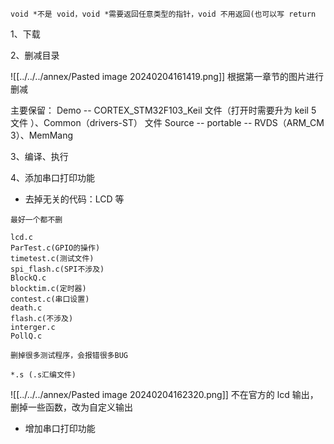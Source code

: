 
```
void *不是 void，void *需要返回任意类型的指针，void 不用返回(也可以写 return

```

1、下载

2、删减目录

![[../../../annex/Pasted image 20240204161419.png]]
根据第一章节的图片进行删减

主要保留：
Demo -- CORTEX_STM32F103_Keil 文件（打开时需要升为 keil 5 文件 ）、Common（drivers-ST） 文件
Source -- portable -- RVDS（ARM_CM 3）、MemMang 

3、编译、执行

4、添加串口打印功能

- 去掉无关的代码：LCD 等
```
最好一个都不删

lcd.c
ParTest.c(GPIO的操作)
timetest.c(测试文件)
spi_flash.c(SPI不涉及)
BlockQ.c
blocktim.c(定时器)
contest.c(串口设置)
death.c
flash.c(不涉及)
interger.c
PollQ.c

删掉很多测试程序，会报错很多BUG

*.s (.s汇编文件)
```

![[../../../annex/Pasted image 20240204162320.png]]
不在官方的 lcd 输出，删掉一些函数，改为自定义输出

- 增加串口打印功能


















































































































































































